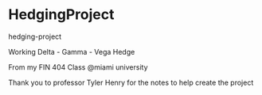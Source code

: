 # HedgingProject
hedging-project

Working Delta - Gamma - Vega Hedge 

From my FIN 404 Class @miami university

Thank you to professor Tyler Henry for the notes to help create the project